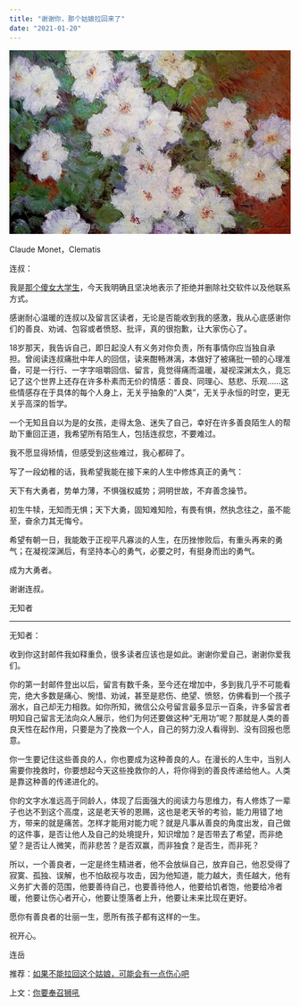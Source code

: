 ```yaml
---
title: "谢谢你，那个姑娘拉回来了"
date: "2021-01-20"
---
```


![连岳文章](images/连岳文章picture-22.jpg)

Claude Monet，Clematis

  

连叔：

  

我是[那个傻女大学生](http://mp.weixin.qq.com/s?__biz=MjM5NDU0Mjk2MQ==&mid=2651675049&idx=1&sn=d1ca9b5ecd3846cdf6fe4fb8cd007f8d&chksm=bd7fddb78a0854a1f073590a8b5813811124ce59f6af7a9809b2b7a7618c298da0329b320208&scene=21#wechat_redirect)，今天我明确且坚决地表示了拒绝并删除社交软件以及他联系方式。

  

感谢耐心温暖的连叔以及留言区读者，无论是否能收到我的感激，我从心底感谢你们的善良、劝诫、包容或者愤怒、批评，真的很抱歉，让大家伤心了。

  

18岁那天，我告诉自己，即日起没人有义务对你负责，所有事情你应当独自承担。曾阅读连叔痛批中年人的回信，读来酣畅淋漓，本做好了被痛批一顿的心理准备，可是一行行、一字字咀嚼回信、留言，竟觉得痛而温暖，凝视深渊太久，竟忘记了这个世界上还存在许多朴素而无价的情感：善良、同理心、慈悲、乐观......这些情感存在于具体的每个人身上，无关乎抽象的“人类”，无关乎永恒的时空，更无关乎高深的哲学。

  

一个无知且自以为是的女孩，走得太急、迷失了自己，幸好在许多善良陌生人的帮助下重回正道，我希望所有陌生人，包括连叔您，不要难过。

  

我不愿显得矫情，但感受到这些难过，我心都碎了。

  

写了一段幼稚的话，我希望我能在接下来的人生中修炼真正的勇气：

  

天下有大勇者，势单力薄，不惧强权威势；洞明世故，不弃善念操节。

  

初生牛犊，无知而无惧；天下大勇，固知难知险，有畏有惧，然执念往之，虽不能至，奋余力其无悔兮。

  

希望有朝一日，我能敢于正视平凡寡淡的人生，在历挫惨败后，有重头再来的勇气；在凝视深渊后，有坚持本心的勇气，必要之时，有挺身而出的勇气。

  

成为大勇者。

  

谢谢连叔。

  

无知者

  

* * *

  

无知者：

  

收到你这封邮件我如释重负，很多读者应该也是如此。谢谢你爱自己，谢谢你爱我们。

  

你的第一封邮件登出以后，留言有数千条，至今还在增加中，多到我几乎不可能看完，绝大多数是痛心、惋惜、劝诫，甚至是悲伤、绝望、愤怒，仿佛看到一个孩子溺水，自己却无力相救。如你所知，微信公众号留言最多显示一百条，许多留言者明知自己留言无法向众人展示，他们为何还要做这种“无用功”呢？那就是人类的善良天性在起作用，只要是为了挽救一个人，自己的努力没人看得到、没有回报也愿意。

  

你一生要记住这些善良的人，你也要成为这种善良的人。在漫长的人生中，当别人需要你挽救时，你要想起今天这些挽救你的人，将你得到的善良传递给他人。人类是靠这种善的传递进化的。

  

你的文字水准远高于同龄人，体现了后面强大的阅读力与思维力，有人修炼了一辈子也达不到这个高度，这是老天爷的恩赐，这也是老天爷的考验，能力用错了地方，带来的就是痛苦。怎样才能用对能力呢？就是凡事从善良的角度出发，自己做的这件事，是否让他人及自己的处境提升，知识增加？是否带去了希望，而非绝望？是否让人微笑，而非悲苦？是否双赢，而非独食？是否生，而非死？

  

所以，一个善良者，一定是终生精进者，他不会放纵自己，放弃自己，他忍受得了寂寞、孤独、误解，也不怕敌视与攻击，因为他知道，能力越大，责任越大，他有义务扩大善的范围，他要善待自己，也要善待他人，他要给饥者饱，他要给冷者暖，他要让伤心者开心，他要让堕落者上升，他要让未来比现在更好。

  

愿你有善良者的壮丽一生，愿所有孩子都有这样的一生。

  

祝开心。

  

连岳

  

推荐：[如果不能拉回这个姑娘，可能会有一点伤心吧](http://mp.weixin.qq.com/s?__biz=MjM5NDU0Mjk2MQ==&mid=2651675049&idx=1&sn=d1ca9b5ecd3846cdf6fe4fb8cd007f8d&chksm=bd7fddb78a0854a1f073590a8b5813811124ce59f6af7a9809b2b7a7618c298da0329b320208&scene=21#wechat_redirect)  

上文：[你要奉召狮吼](http://mp.weixin.qq.com/s?__biz=MjM5NDU0Mjk2MQ==&mid=2651675128&idx=1&sn=40630f63c6a248f44e03510ea8407acd&chksm=bd7fdde68a0854f06c0d198bfb944302b629d72854ca823afaf89405d9015b82f523bd85c972&scene=21#wechat_redirect)
